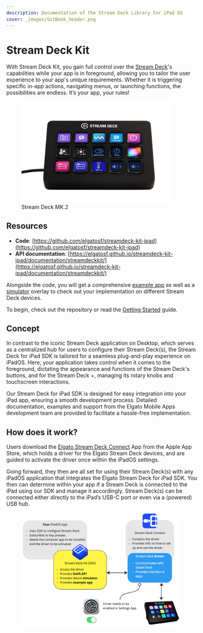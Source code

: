 ```yaml
---
description: Documentation of the Stream Deck Library for iPad OS
cover: _images/GitBook_header.png
---
```


# Stream Deck Kit

With Stream Deck Kit, you gain full control over the [Stream Deck](https://www.elgato.com/stream-deck)'s capabilities while your app is in foreground, allowing you to tailor the user experience to your app's unique requirements. Whether it is triggering specific in-app actions, navigating menus, or launching functions, the possibilities are endless. It’s your app, your rules!

<figure>
    <img alt="Stream Deck MK.2" src="_images/StreamDeckMK.s.webp"  width="400">
    <figcaption>Stream Deck MK.2</figcaption>
</figure>

## Resources

- **Code**: [https://github.com/elgatosf/streamdeck-kit-ipad](https://github.com/elgatosf/streamdeck-kit-ipad)
- **API documentation**: [https://elgatosf.github.io/streamdeck-kit-ipad/documentation/streamdeckkit/](https://elgatosf.github.io/streamdeck-kit-ipad/documentation/streamdeckkit/)

Alongside the code, you will get a comprehensive [example app](https://github.com/elgatosf/streamdeck-kit-ipad/tree/main/Example) as well as a [simulator](Simulator.md) overlay to check out your implementation on different Stream Deck devices.

To begin, check out the repository or read the [Getting Started](GettingStarted.md) guide.

## Concept

In contrast to the iconic Stream Deck application on Desktop, which serves as a centralized hub for users to configure their Stream Deck(s), the Stream Deck for iPad SDK is tailored for a seamless plug-and-play experience on iPadOS. Here, your application takes control when it comes to the foreground, dictating the appearance and functions of the Stream Deck's buttons, and for the Stream Deck +, managing its rotary knobs and touchscreen interactions.

Our Stream Deck for iPad SDK is designed for easy integration into your iPad app, ensuring a smooth development process. Detailed documentation, examples and support from the Elgato Mobile Apps development team are provided to facilitate a hassle-free implementation.

## How does it work?

Users download the [Elgato Stream Deck Connect](https://apps.apple.com/app/elgato-stream-deck-connect/id6474433828) App from the Apple App Store, which holds a driver for the Elgato Stream Deck devices, and are guided to activate the driver once within the iPadOS settings.

Going forward, they then are all set for using their Stream Deck(s) with any iPadOS application that integrates the Elgato Stream Deck for iPad SDK. You then can determine within your app if a Stream Deck is connected to the iPad using our SDK and manage it accordingly. Stream Deck(s) can be connected either directly to the iPad’s USB-C port or even via a (powered) USB hub.

<figure>
    <img alt="Schematic depiction if how StreamDeckKit works with Stream Deck Connect and the driver." src="_images/StreamDeckKit_workflow.jpg" width="700">
    <figcaption></figcaption>
</figure>